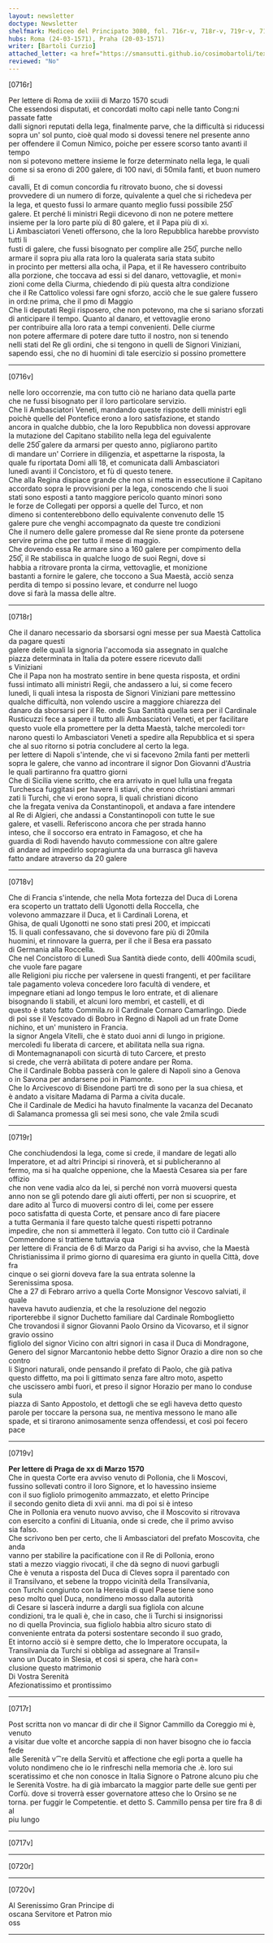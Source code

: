 ```yaml
---
layout: newsletter
doctype: Newsletter
shelfmark: Mediceo del Principato 3080, fol. 716r-v, 718r-v, 719r-v, 717r-v, 720r-v
hubs: Roma (24-03-1571), Praha (20-03-1571)
writer: [Bartoli Curzio]
attached_letter: <a href="https://smansutti.github.io/cosimobartoli/texts/TBD/">TBD</a>
reviewed: "No"
---
```


[0716r]  
  
  
Per lettere di Roma de xxiiii di Marzo 1570 scudi  
Che essendosi disputati, et concordati molto capi nelle tanto Cong:ni passate fatte  
dalli signori reputati della lega, finalmente parve, che la difficultà si riducessi  
sopra un' sol punto, cioè qual modo si dovessi tenere nel presente anno  
per offendere il Comun Nimico, poiche per essere scorso tanto avanti il tempo  
non si potevono mettere insieme le forze determinato nella lega, le quali  
come si sa erono di 200 galere, di 100 navi, di 50mila fanti, et buon numero di  
cavalli, Et di comun concordia fu ritrovato buono, che si dovessi  
provvedere di un numero di forze, quivalente a quel che si richedeva per  
la lega, et questo fussi lo armare quanto meglio fussi possibile 250̅  
galere. Et perché li ministri Regii dicevono di non ne potere mettere  
insieme per la loro parte più di 80 galere, et il Papa più di xi.  
Li Ambasciatori Veneti offersono, che la loro Repubblica harebbe provvisto tutti li  
fusti di galere, che fussi bisognato per complire alle 250̅, purche nello  
armare il sopra piu alla rata loro la qualerata saria stata subito  
in procinto per mettersi alla ocha, il Papa, et il Re havessero contribuito  
alla porzione, che toccava ad essi si del danaro, vettovaglie, et moni=  
zioni come della Ciurma, chiedendo di più questa altra condizione  
che il Re Cattolico volessi fare ogni sforzo, acciò che le sue galere fussero  
in ord:ne prima, che il pmo di Maggio  
Che li deputati Regii risposero, che non potevono, ma che si sariano sforzati  
di anticipare il tempo. Quanto al danaro, et vettovaglie erono  
per contribuire alla loro rata a tempi convenienti. Delle ciurme  
non potere affermare di potere dare tutto il nostro, non si tenendo  
nelli stati del Re gli ordini, che si tengono in quelli de Signori Viniziani,  
sapendo essi, che no di huomini di tale esercizio si possino promettere  
  
---  

[0716v]  
  
  
nelle loro occorrenzie, ma con tutto ciò ne hariano data quella parte  
che ne fussi bisognato per il loro particolare servizio.  
Che li Ambasciatori Veneti, mandando queste risposte delli ministri egli  
poichè quelle del Pontefice erono a loro satisfazione, et stando  
ancora in qualche dubbio, che la loro Repubblica non dovessi approvare  
la mutazione del Capitano stabilito nella lega del eguivalente  
delle 250̅ galere da armarsi per questo anno, pigliarono partito  
di mandare un' Corriere in diligenzia, et aspettarne la risposta, la  
quale fu riportata Domi alli 18, et comunicata dalli Ambasciatori  
lunedì avanti il Concistoro, et fù di questo tenere.  
Che alla Regina dispiace grande che non si metta in essecutione il Capitano  
accordato sopra le provvisioni per la lega, conoscendo che li suoi  
stati sono esposti a tanto maggiore pericolo quanto minori sono  
le forze de Collegati per opporsi a quelle del Turco, et non  
dimeno si contenterebbono dello equivalente convenuto delle 15  
galere pure che venghi accompagnato da queste tre condizioni  
Che il numero delle galere promesse dal Re siene pronte da potersene  
servire prima che per tutto il mese di maggio.  
Che dovendo essa Re armare sino a 160 galere per compimento della  
250̅, il Re stabilisca in qualche luogo de suoi Regni, dove si  
habbia a ritrovare pronta la cirma, vettovaglie, et monizione  
bastanti a fornire le galere, che toccono a Sua Maestà, acciò senza  
perdita di tempo si possino levare, et condurre nel luogo  
dove si farà la massa delle altre.  
  
---  

[0718r]  
  
  
Che il danaro necessario da sborsarsi ogni messe per sua Maestà Cattolica da pagare questi  
galere delle quali la signoria l'accomoda sia assegnato in qualche  
piazza determinata in Italia da potere essere ricevuto dalli  
s Viniziani  
Che il Papa non ha mostrato sentire in bene questa risposta, et ordini  
fussi intimato alli ministri Regii, che andassero a lui, si come fecero  
lunedì, li quali intesa la risposta de Signori Viniziani pare mettessino  
qualche difficultà, non volendo uscire a maggiore chiarezza del  
danaro da sborsarsi per il Re. onde Sua Santità quella sera per il Cardinale  
Rusticuzzi fece a sapere il tutto alli Ambasciatori Veneti, et per facilitare  
questo vuole ella promettere per la detta Maestà, talche mercoledi tor꞊  
narono questi lo Ambasciatori Veneti a spedire alla Repubblica et si spera  
che al suo ritorno si potria concludere al certo la lega.  
per lettere di Napoli s'intende, che vi si facevono 2mila fanti per metterli  
sopra le galere, che vanno ad incontrare il signor Don Giovanni d'Austria  
le quali partiranno fra quattro giorni  
Che di Sicilia viene scritto, che era arrivato in quel Iulla una fregata  
Turchesca fuggitasi per havere li stiavi, che erono christiani ammari  
zati li Turchi, che vi erono sopra, li quali christiani dicono  
che la fregata veniva da Constantinopoli, et andava a fare intendere  
al Re di Algieri, che andassi a Constantinopoli con tutte le sue  
galere, et vaselli. Referiscono ancora che per strada hanno  
inteso, che il soccorso era entrato in Famagoso, et che ha  
guardia di Rodi havendo havuto commessione con altre galere  
di andare ad impedirlo sopragiunta da una burrasca gli haveva  
fatto andare atraverso da 20 galere  
  
---  

[0718v]  
  
  
Che di Francia s'intende, che nella Mota fortezza del Duca di Lorena  
era scoperto un trattato delli Ugonotti della Roccella, che  
volevono ammazzare il Duca, et li Cardinali Lorena, et  
Ghisa, de quali Ugonotti ne sono stati presi 200, et impiccati  
15. li quali confessavano, che si dovevono fare più di 20mila  
huomini, et rinnovare la guerra, per il che il Besa era passato  
di Germania alla Roccella.  
Che nel Concistoro di Lunedì Sua Santità diede conto, delli 400mila scudi, che vuole fare pagare  
alle Religioni piu ricche per valersene in questi frangenti, et per facilitare  
tale pagamento voleva concedere loro facultà di vendere, et  
impegnare etiani ad longo tempus le loro entrate, et di alienare  
bisognando li stabili, et alcuni loro membri, et castelli, et di  
questo è stato fatto Commila.ro il Cardinale Cornaro Camarlingo. Diede  
di poi sse il Vescovado di Bobro in Regno di Napoli ad un frate Dome  
nichino, et un' munistero in Francia.  
la signor Angela Vitelli, che è stato duoi anni di lungo in prigione.  
mercoledi fu liberata di carcere, et abilitata nella sua rigna.  
di Montemagnanapoli con sicurtà di tuto Carcere, et presto  
si crede, che verrà abilitata di potere andare per Roma.  
Che il Cardinale Bobba passerà con le galere di Napoli sino a Genova  
o in Savona per andarsene poi in Piamonte.  
Che lo Arcivescovo di Bisendone partì tre dì sono per la sua chiesa, et  
è andato a visitare Madama di Parma a civita ducale.  
Che il Cardinale de Medici ha havuto finalmente la vacanza del Decanato  
di Salamanca promessa gli sei mesi sono, che vale 2mila scudi  
  
---  

[0719r]  
  
  
Che conchiudendosi la lega, come si crede, il mandare de legati allo  
Imperatore, et ad altri Principi si rinoverà, et si publicheranno al  
fermo, ma si ha qualche oppenione, che la Maestà Cesarea sia per fare offizio  
che non vene vadia alco da lei, si perché non vorrà muoversi questa  
anno non se gli potendo dare gli aiuti offerti, per non si scuoprire, et  
dare adito al Turco di muoversi contro di lei, come per essere  
poco satisfatta di questa Corte, et pensare anco di fare piacere  
a tutta Germania il fare questo talche questi rispetti potranno  
impedire, che non si ammetterà il legato. Con tutto ciò il Cardinale  
Commendone si trattiene tuttavia qua  
per lettere di Francia de 6 di Marzo da Parigi si ha avviso, che la Maestà  
Christianissima il primo giorno di quaresima era giunto in quella Città, dove fra  
cinque o sei giorni doveva fare la sua entrata solenne la  
Serenissima sposa.  
Che a 27 di Febraro arrivo a quella Corte Monsignor Vescovo salviati, il quale  
haveva havuto audienzia, et che la resoluzione del negozio  
riporterebbe il signor Duchetto familiare dal Cardinale Romboglietto  
Che trovandosi il signor Giovanni Paolo Orsino da Vicovarso, et il signor gravio ossino  
figliolo del signor Vicino con altri signori in casa il Duca di Mondragone,  
Genero del signor Marcantonio hebbe detto Signor Orazio a dire non so che contro  
li Signori naturali, onde pensando il prefato di Paolo, che già pativa  
questo diffetto, ma poi li gittimato senza fare altro moto, aspetto  
che uscissero ambi fuori, et preso il signor Horazio per mano lo conduse sula  
piazza di Santo Appostolo, et dettogli che se egli haveva detto questo  
parole per toccare la persona sua, ne mentiva messono le mano alle  
spade, et si tirarono animosamente senza offendessi, et così poi fecero pace  
  
---  

[0719v]  
  
  
<strong>Per lettere di Praga de xx di Marzo 1570</strong>  
Che in questa Corte era avviso venuto di Pollonia, che li Moscovi,  
fussino sollevati contro il loro Signore, et lo havessino insieme  
con il suo figliolo primogenito ammazzato, et eletto Principe  
il secondo genito dieta di xvii anni. ma di poi si è inteso  
Che in Pollonia era venuto nuovo avviso, che il Moscovito si ritrovava  
con esercito a confini di Lituania, onde si crede, che il primo avviso  
sia falso.  
Che scrivono ben per certo, che li Ambasciatori del prefato Moscovita, che anda  
vanno per stabilire la pacificatione con il Re di Pollonia, erono  
stati a mezzo viaggio rivocati, il che dà segno di nuovi garbugli  
Che è venuta a risposta del Duca di Cleves sopra il parentado con  
il Transilvano, et sebene la troppo vicinità della Transilvania,  
con Turchi congiunto con la Heresia di quel Paese tiene sono  
peso molto quel Duca, nondimeno mosso dalla autorità  
di Cesare si lascerà indurre a dargli sua figliola con alcune  
condizioni, tra le quali è, che in caso, che li Turchi si insignorissi  
no di quella Provincia, sua figliolo habbia altro sicuro stato di  
conveniente entrata da potersi sostentare secondo il suo grado,  
Et intorno acciò si è sempre detto, che lo Imperatore occupata, la  
Transilvania da Turchi si obbliga ad assegnare al Transil=  
vano un Ducato in Slesia, et così si spera, che harà con=  
clusione questo matrimonio  
Di Vostra Serenità  
Afezionatissimo et prontissimo  
  
---  

[0717r]  
  
  
Post scritta non vo mancar di dir che il Signor Cammillo da Coreggio mi è, venuto  
a visitar due volte et ancorche sappia di non haver bisogno che io faccia fede  
alle Serenità v⁀re della Servitù et affectione che egli porta a quelle ha  
voluto nondimeno che io le rinfreschi nella memoria che .è. loro sui  
sceratissimo et che non conosce in Italia Signore o Patrone alcuno piu che  
le Serenità Vostre. ha di già imbarcato la maggior parte delle sue genti per  
Corfù. dove si troverrà esser governatore atteso che lo Orsino se ne  
torna. per fuggir le Competentie. et detto S. Cammillo pensa per tire fra 8 di al  
piu lungo  
  
---  

[0717v]  
  
  
  
---  

[0720r]  
  
  
  
---  

[0720v]  
  
  
Al Serenissimo Gran Principe di  
oscana Servitore et Patron mio  
oss  
  
---  

